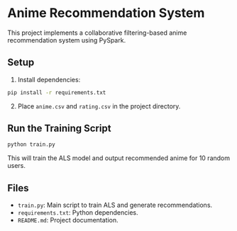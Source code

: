 # Anime Recommendation System

This project implements a collaborative filtering-based anime recommendation system using PySpark.

## Setup

1. Install dependencies:

```bash
pip install -r requirements.txt
```

2. Place `anime.csv` and `rating.csv` in the project directory.

## Run the Training Script

```bash
python train.py
```

This will train the ALS model and output recommended anime for 10 random users.

## Files

- `train.py`: Main script to train ALS and generate recommendations.
- `requirements.txt`: Python dependencies.
- `README.md`: Project documentation.
